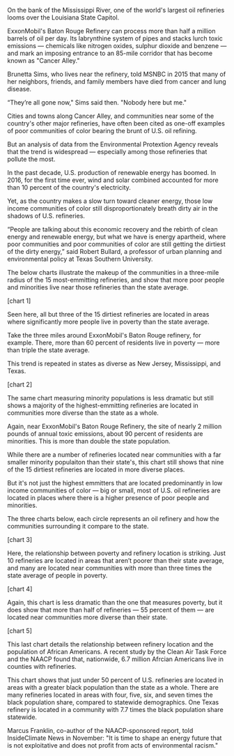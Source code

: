 On the bank of the Mississippi River, one of the world's largest oil refineries looms over the Louisiana State Capitol.

ExxonMobil's Baton Rouge Refinery can process more than half a million barrels of oil per day. Its labrynthine system of pipes and stacks lurch toxic emissions — chemicals like nitrogen oxides, sulphur dioxide and benzene — and mark an imposing entrance to an 85-mile corridor that has become known as "Cancer Alley."

Brunetta Sims, who lives near the refinery, told MSNBC in 2015 that many of her neighbors, friends, and family members have died from cancer and lung disease.

“They’re all gone now," Sims said then. "Nobody here but me."

Cities and towns along Cancer Alley, and communities near some of the country's other major refineries, have often been cited as one-off examples of poor communities of color bearing the brunt of U.S. oil refining.

But an analysis of data from the Environmental Protextion Agency reveals that the trend is widespread — especially among those refineries that pollute the most. 

In the past decade, U.S. production of renewable energy has boomed. In 2016, for the first time ever, wind and solar combined accounted for more than 10 percent of the country's electricity.

Yet, as the country makes a slow turn toward cleaner energy, those low income communities of color still disproportionately breath dirty air in the shadows of U.S. refineries.

“People are talking about this economic recovery and the rebirth of clean energy and renewable energy, but what we have is energy apartheid, where poor communities and poor communities of color are still getting the dirtiest of the dirty energy,” said Robert Bullard, a professor of urban planning and environmental policy at Texas Southern University.

The below charts illustrate the makeup of the communities in a three-mile radius of the 15 most-emmitting refineries, and show that more poor people and minorities live near those refineries than the state average.

[chart 1]

Seen here, all but three of the 15 dirtiest refineries are located in areas where significantly more people live in poverty than the state average. 

Take the three miles around ExxonMobil's Baton Rouge refinery, for example. There, more than 60 percent of residents live in poverty — more than triple the state average. 

This trend is repeated in states as diverse as New Jersey, Mississippi, and Texas. 

[chart 2]

The same chart measuring minority populations is less dramatic but still shows a majority of the highest-emmitting refineries are located in communities more diverse than the state as a whole.

Again, near ExxonMobil's Baton Rouge Refinery, the site of nearly 2 million pounds of annual toxic emissions, about 90 percent of residents are minorities. This is more than double the state population.

While there are a number of refineries located near communities with a far smaller minority populaiton than their state's, this chart still shows that nine of the 15 dirtiest refineries are located in more diverse places.

But it's not just the highest emmitters that are located predominantly in low income communities of color — big or small, most of U.S. oil refineries are located in places where there is a higher presence of poor people and minorities.

The three charts below, each circle represents an oil refinery and how the communities surrounding it compare to the state.

[chart 3]

Here, the relationship between poverty and refinery location is striking. Just 10 refineries are located in areas that aren’t poorer than their state average, and many are located near communities with more than three times the state average of people in poverty. 

[chart 4]

Again, this chart is less dramatic than the one that measures poverty, but it does show that more than half of refineries — 55 percent of them — are located near communities more diverse than their state. 

[chart 5]

This last chart details the relationship between refinery location and the population of African Americans. A recent study by the Clean Air Task Force and the NAACP found that, nationwide, 6.7 million Afrcian Americans live in counties with refineries. 

This chart shows that just under 50 percent of U.S. refineries are located in areas with a greater black population than the state as a whole. There are many refineries located in areas with four, five, six, and seven times the black population share, compared to statewide demographics. One Texas refinery is located in a community with 7.7 times the black population share statewide.

Marcus Franklin, co-author of the NAACP-sponsored report, told InsideClimate News in November: "It is time to shape an energy future that is not exploitative and does not profit from acts of environmental racism."




